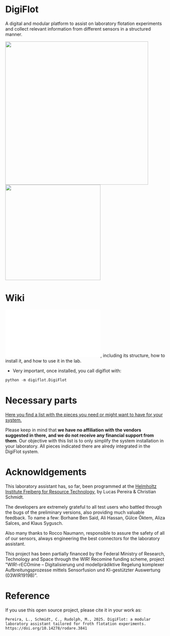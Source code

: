 # DigiFlot

A digital and modular platform to assist on laboratory flotation experiments and collect relevant information from different sensors in a structured manner.

<image src="https://github.com/pereirageomet/digiflot/blob/main/docs/run.png" width="450"/> <image src="https://github.com/pereirageomet/digiflot/blob/main/docs/demo.gif" width="300"/>

# Wiki

![Here you will learn more about DigiFlot](docs/welcome.md), including its structure, how to install it, and how to use it in the lab.

* Very important, once installed, you call digiflot with:

```python
python -m digiflot.DigiFlot
```

# Necessary parts
[Here you find a list with the pieces you need or might want to have for your system.](docs/DigiFlot-pieces.csv)

Please keep in mind that **we have no affiliation with the vendors suggested in there, and we do not receive any financial support from them**. Our objective with this list is to only simplify the system installation in your laboratory. 
All pieces indicated there are alredy integrated in the DigiFlot system.

# Acknowldgements
This laboratory assistant has, so far, been programmed at the [Helmholtz Institute Freiberg for Resource Technology](https://hzdr.de/hif), by Lucas Pereira & Christian Schmidt. 

The developers are extremely grateful to all test users who battled through the bugs of the preliminary versions, also providing much valuable feedback. To name a few: Borhane Ben Said, Ali Hassan, Gülce Öktem, Aliza Salces, and Klaus Sygusch.

Also many thanks to Rocco Naumann, responsible to assure the safety of all of our sensors, always engineering the best connectors for the laboratory assistant.

This project has been partially financed by the Federal Ministry of Research, Technology and Space through the WIR! Recomine funding scheme, project "WIR!-rECOmine – Digitalisierung und modellprädiktive Regelung komplexer Aufbreitungsprozesse mittels Sensorfusion und KI-gestützter Auswertung (03WIR1919B)". 

# Reference
If you use this open source project, please cite it in your work as:

```
Pereira, L., Schmidt, C., Rudolph, M., 2025. DigiFlot: a modular laboratory assistant tailored for froth flotation experiments. https://doi.org/10.14278/rodare.3841
```
